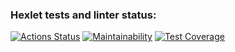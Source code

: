 ### Hexlet tests and linter status:
[![Actions Status](https://github.com/BasilDean/frontend-project-46/actions/workflows/hexlet-check.yml/badge.svg)](https://github.com/BasilDean/frontend-project-46/actions) [![Maintainability](https://api.codeclimate.com/v1/badges/5153f83022b7e8e8f6e4/maintainability)](https://codeclimate.com/github/BasilDean/frontend-project-46/maintainability) [![Test Coverage](https://api.codeclimate.com/v1/badges/5153f83022b7e8e8f6e4/test_coverage)](https://codeclimate.com/github/BasilDean/frontend-project-46/test_coverage)
